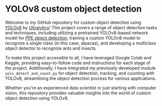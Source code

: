 # YOLOv8 custom object detection

Welcome to my GitHub repository for custom object detection using [YOLOv8](https://github.com/ultralytics/ultralytics) by [Ultralytics](https://ultralytics.com/)! This project covers a range of object detection tasks and techniques, including utilizing a pretrained YOLOv8-based network model for [PPE object detection](https://github.com/mohamedamine99/YOLOv8-custom-object-detection/tree/main/PPE-cutom-object-detection-with-YOLOv8), training a custom YOLOv8 model to recognize a single class (in this case, alpacas), and developing a multiclass object detector to recognize ants and insects.

To make this project accessible to all, I have leveraged Google Colab and Kaggle, providing easy-to-follow code and instructions for each stage of the project. Additionally, I have integrated my previously developed module `yolo_detect_and_count.py` for object detection, tracking, and counting with YOLOv8, streamlining the object detection process for various applications.

Whether you're an experienced data scientist or just starting with computer vision, this repository provides valuable insights into the world of custom object detection using YOLOv8.
